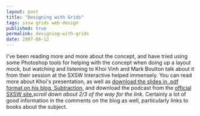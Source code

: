 ```yaml
---
layout: post
title: "Designing with Grids"
tags: sxsw grids web-design
published: true
permalink: designing-with-grids
date: 2007-06-12
---
```


I've been reading more and more about the concept, and have tried using some Photoshop tools for helping with the concept when doing up a layout mock, but watching and listening to Khoi Vinh and Mark Boulton talk about it from their session at the SXSW Interactive helped immensely.  You can read more about Khoi's presentation, as well as <a href="http://www.subtraction.com/archives/2007/0318_oh_yeeaahh.php">download the slides in .pdf format on his blog, Subtraction</a>, and download the podcast from the <a href="http://2007.sxsw.com/blogs/podcasts.php/2007/05/">official SXSW site.</a><em>scroll down about 2/3 of the way for the link</em>.  Certainly a lot of good information in the comments on the blog as well, particularly links to books about the subject.
